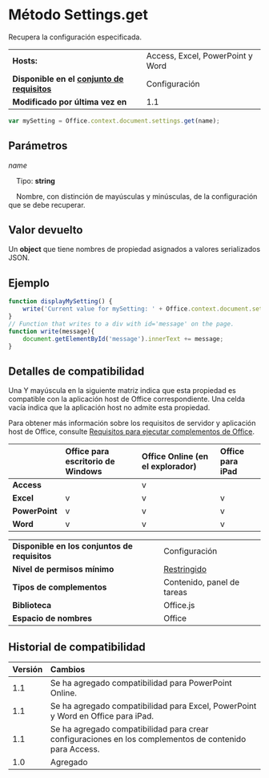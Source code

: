 
# <a name="settings.get-method"></a>Método Settings.get
Recupera la configuración especificada.

|||
|:-----|:-----|
|**Hosts:**|Access, Excel, PowerPoint y Word|
|**Disponible en el [conjunto de requisitos](../../docs/overview/specify-office-hosts-and-api-requirements.md)**|Configuración|
|**Modificado por última vez en**|1.1|

```js
var mySetting = Office.context.document.settings.get(name);
```


## <a name="parameters"></a>Parámetros



_name_<br/>
&nbsp;&nbsp;&nbsp;&nbsp;Tipo: **string**

&nbsp;&nbsp;&nbsp;&nbsp;Nombre, con distinción de mayúsculas y minúsculas, de la configuración que se debe recuperar.

    



## <a name="return-value"></a>Valor devuelto

Un **object** que tiene nombres de propiedad asignados a valores serializados JSON.


## <a name="example"></a>Ejemplo




```js
function displayMySetting() {
    write('Current value for mySetting: ' + Office.context.document.settings.get('mySetting'));
}
// Function that writes to a div with id='message' on the page.
function write(message){
    document.getElementById('message').innerText += message; 
}
```




## <a name="support-details"></a>Detalles de compatibilidad


Una Y mayúscula en la siguiente matriz indica que esta propiedad es compatible con la aplicación host de Office correspondiente. Una celda vacía indica que la aplicación host no admite esta propiedad.

Para obtener más información sobre los requisitos de servidor y aplicación host de Office, consulte [Requisitos para ejecutar complementos de Office](../../docs/overview/requirements-for-running-office-add-ins.md).



||**Office para escritorio de Windows**|**Office Online (en el explorador)**|**Office para iPad**|
|:-----|:-----|:-----|:-----|
|**Access**||v||
|**Excel**|v|v|v|
|**PowerPoint**|v|v|v|
|**Word**|v|v|v|

|||
|:-----|:-----|
|**Disponible en los conjuntos de requisitos**|Configuración|
|**Nivel de permisos mínimo**|[Restringido](../../docs/develop/requesting-permissions-for-api-use-in-content-and-task-pane-add-ins.md)|
|**Tipos de complementos**|Contenido, panel de tareas|
|**Biblioteca**|Office.js|
|**Espacio de nombres**|Office|

## <a name="support-history"></a>Historial de compatibilidad




|**Versión**|**Cambios**|
|:-----|:-----|
|1.1|Se ha agregado compatibilidad para PowerPoint Online.|
|1.1|Se ha agregado compatibilidad para Excel, PowerPoint y Word en Office para iPad.|
|1.1|Se ha agregado compatibilidad para crear configuraciones en los complementos de contenido para Access.|
|1.0|Agregado|
